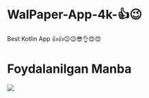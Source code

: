 # WalPaper-App-4k-👍😉

Best Kotlin App 👍👍😉😉😎👌😍😍

# Foydalanilgan Manba
<a href="https://www.figma.com/file/qV7wa6KuKtUfelIFdvU2uy/New-Wallpaper-App?node-id=0%3A48"><img src="https://hdwallpaperim.com/wp-content/uploads/2017/08/23/473289-digital_art-colorful-circle-blue-red.jpg"></a>

